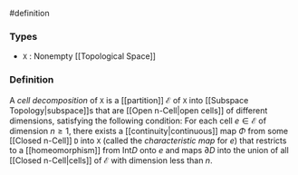 #definition
### Types
- `X` : Nonempty [[Topological Space]]
### Definition
A *cell decomposition* of `X` is a [[partition]] $\mathcal{E}$ of `X` into [[Subspace Topology|subspace]]s that are [[Open n-Cell|open cells]] of different dimensions, satisfying the following condition:
For each cell $e \in \mathcal{E}$ of dimension $n \ge 1$, there exists a [[continuity|continuous]] map $\Phi$ from some [[Closed n-Cell]] `D` into `X` (called the *characteristic map* for $e$) that restricts to a [[homeomorphism]] from $\text{Int} D$ onto $e$ and maps $\partial D$ into the union of all [[Closed n-Cell|cells]] of $\mathcal{E}$ with dimension less than $n$.